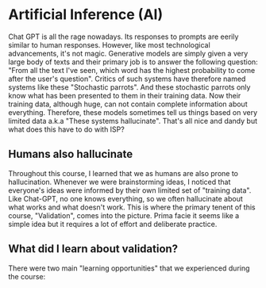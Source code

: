 # Artificial Inference (AI)

Chat GPT is all the rage nowadays. Its responses to prompts are eerily similar to human responses. However, like most technological advancements, it's not magic. Generative models are simply given a very large body of texts and their primary job is to answer the following question: "From all the text I've seen, which word has the highest probability to come after the user's question". Critics of such systems have therefore named systems like these "Stochastic parrots". And these stochastic parrots only know what has been presented to them in their training data. Now their training data, although huge, can not contain complete information about everything. Therefore, these models sometimes tell us things based on very limited data a.k.a "These systems hallucinate". That's all nice and dandy but what does this have to do with ISP?

## Humans also hallucinate
Throughout this course, I learned that we as humans are also prone to hallucination. Whenever we were brainstorming ideas, I noticed that everyone's ideas were informed by their own limited set of "training data". Like Chat-GPT, no one knows everything, so we often hallucinate about what works and what doesn't work. This is where the primary tenent of this course, "Validation", comes into the picture. Prima facie it seems like a simple idea but it requires a lot of effort and deliberate practice.

## What did I learn about validation?
There were two main "learning opportunities" that we experienced during the course:


